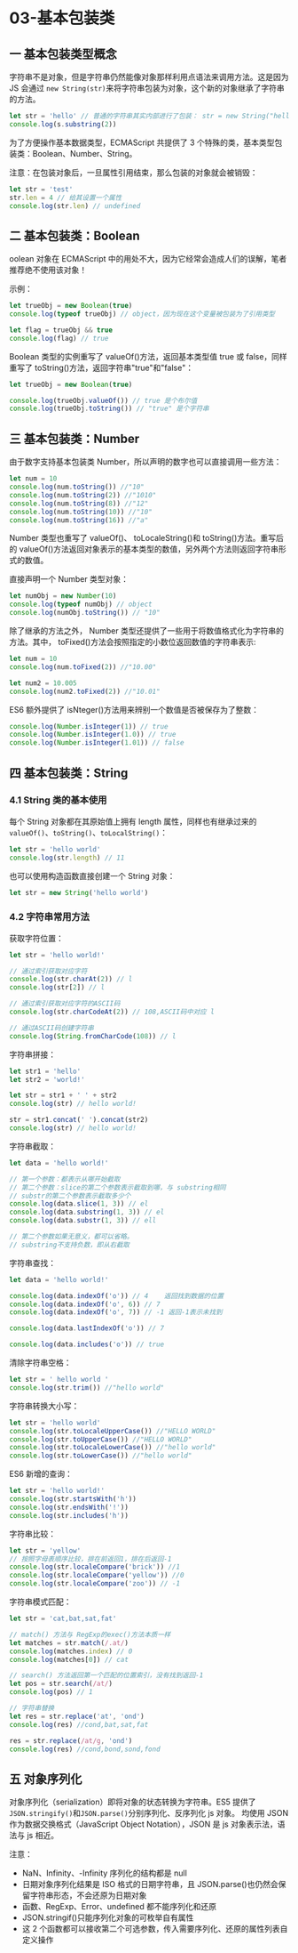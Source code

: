 # 03-基本包装类

## 一 基本包装类型概念

字符串不是对象，但是字符串仍然能像对象那样利用点语法来调用方法。这是因为 JS 会通过 `new String(str)`来将字符串包装为对象，这个新的对象继承了字符串的方法。

```js
let str = 'hello' // 普通的字符串其实内部进行了包装： str = new String("hello");
console.log(s.substring(2))
```

为了方便操作基本数据类型，ECMAScript 共提供了 3 个特殊的类，基本类型包装类：Boolean、Number、String。

注意：在包装对象后，一旦属性引用结束，那么包装的对象就会被销毁：

```js
let str = 'test'
str.len = 4 // 给其设置一个属性
console.log(str.len) // undefined
```

## 二 基本包装类：Boolean

oolean 对象在 ECMAScript 中的用处不大，因为它经常会造成人们的误解，笔者推荐绝不使用该对象！

示例：

```js
let trueObj = new Boolean(true)
console.log(typeof trueObj) // object，因为现在这个变量被包装为了引用类型

let flag = trueObj && true
console.log(flag) // true
```

Boolean 类型的实例重写了 valueOf()方法，返回基本类型值 true 或 false，同样重写了 toString()方法，返回字符串"true"和"false"：

```js
let trueObj = new Boolean(true)

console.log(trueObj.valueOf()) // true 是个布尔值
console.log(trueObj.toString()) // "true" 是个字符串
```

## 三 基本包装类：Number

由于数字支持基本包装类 Number，所以声明的数字也可以直接调用一些方法：

```js
let num = 10
console.log(num.toString()) //"10"
console.log(num.toString(2)) //"1010"
console.log(num.toString(8)) //"12"
console.log(num.toString(10)) //"10"
console.log(num.toString(16)) //"a"
```

Number 类型也重写了 valueOf()、 toLocaleString()和 toString()方法。重写后的 valueOf()方法返回对象表示的基本类型的数值，另外两个方法则返回字符串形式的数值。

直接声明一个 Number 类型对象：

```js
let numObj = new Number(10)
console.log(typeof numObj) // object
console.log(numObj.toString()) // "10"
```

除了继承的方法之外， Number 类型还提供了一些用于将数值格式化为字符串的方法。其中， toFixed()方法会按照指定的小数位返回数值的字符串表示:

```js
let num = 10
console.log(num.toFixed(2)) //"10.00"

let num2 = 10.005
console.log(num2.toFixed(2)) //"10.01"
```

ES6 额外提供了 isNteger()方法用来辨别一个数值是否被保存为了整数：

```js
console.log(Number.isInteger(1)) // true
console.log(Number.isInteger(1.0)) // true
console.log(Number.isInteger(1.01)) // false
```

## 四 基本包装类：String

### 4.1 String 类的基本使用

每个 String 对象都在其原始值上拥有 length 属性，同样也有继承过来的`valueOf()`、`toString()`、`toLocalString()`：

```js
let str = 'hello world'
console.log(str.length) // 11
```

也可以使用构造函数直接创建一个 String 对象：

```js
let str = new String('hello world')
```

### 4.2 字符串常用方法

获取字符位置：

```js
let str = 'hello world!'

// 通过索引获取对应字符
console.log(str.charAt(2)) // l
console.log(str[2]) // l

// 通过索引获取对应字符的ASCII码
console.log(str.charCodeAt(2)) // 108,ASCII码中对应 l

// 通过ASCII码创建字符串
console.log(String.fromCharCode(108)) // l
```

字符串拼接：

```js
let str1 = 'hello'
let str2 = 'world!'

let str = str1 + ' ' + str2
console.log(str) // hello world!

str = str1.concat(' ').concat(str2)
console.log(str) // hello world!
```

字符串截取：

```js
let data = 'hello world!'

// 第一个参数：都表示从哪开始截取
// 第二个参数：slice的第二个参数表示截取到哪，与 substring相同
// substr的第二个参数表示截取多少个
console.log(data.slice(1, 3)) // el
console.log(data.substring(1, 3)) // el
console.log(data.substr(1, 3)) // ell

// 第二个参数如果无意义，都可以省略。
// substring不支持负数，即从右截取
```

字符串查找：

```js
let data = 'hello world!'

console.log(data.indexOf('o')) // 4    返回找到数据的位置
console.log(data.indexOf('o', 6)) // 7
console.log(data.indexOf('o', 7)) // -1 返回-1表示未找到

console.log(data.lastIndexOf('o')) // 7

console.log(data.includes('o')) // true
```

清除字符串空格：

```js
let str = ' hello world '
console.log(str.trim()) //"hello world"
```

字符串转换大小写：

```js
let str = 'hello world'
console.log(str.toLocaleUpperCase()) //"HELLO WORLD"
console.log(str.toUpperCase()) //"HELLO WORLD"
console.log(str.toLocaleLowerCase()) //"hello world"
console.log(str.toLowerCase()) //"hello world"
```

ES6 新增的查询：

```js
let str = 'hello world!'
console.log(str.startsWith('h'))
console.log(str.endsWith('!'))
console.log(str.includes('h'))
```

字符串比较：

```js
let str = 'yellow'
// 按照字母表顺序比较，排在前返回1，排在后返回-1
console.log(str.localeCompare('brick')) //1
console.log(str.localeCompare('yellow')) //0
console.log(str.localeCompare('zoo')) // -1
```

字符串模式匹配：

```js
let str = 'cat,bat,sat,fat'

// match() 方法与 RegExp的exec()方法本质一样
let matches = str.match(/.at/)
console.log(matches.index) // 0
console.log(matches[0]) // cat

// search() 方法返回第一个匹配的位置索引，没有找到返回-1
let pos = str.search(/at/)
console.log(pos) // 1

// 字符串替换
let res = str.replace('at', 'ond')
console.log(res) //cond,bat,sat,fat

res = str.replace(/at/g, 'ond')
console.log(res) //cond,bond,sond,fond
```

## 五 对象序列化

对象序列化（serialization）即将对象的状态转换为字符串。ES5 提供了`JSON.stringify()`和`JSON.parse()`分别序列化、反序列化 js 对象。
均使用 JSON 作为数据交换格式（JavaScript Object Notation），JSON 是 js 对象表示法，语法与 js 相近。

注意：

- NaN、Infinity、-Infinity 序列化的结构都是 null
- 日期对象序列化结果是 ISO 格式的日期字符串，且 JSON.parse()也仍然会保留字符串形态，不会还原为日期对象
- 函数、RegExp、Error、undefined 都不能序列化和还原
- JSON.stringif()只能序列化对象的可枚举自有属性
- 这 2 个函数都可以接收第二个可选参数，传入需要序列化、还原的属性列表自定义操作
